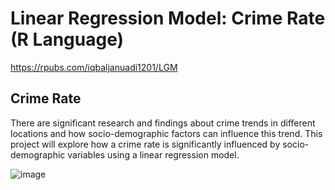 # Linear Regression Model: Crime Rate (R Language)

https://rpubs.com/iqbaljanuadi1201/LGM

## Crime Rate
There are significant research and findings about crime trends in different locations and how socio-demographic factors can influence this trend. 
This project will explore how a crime rate is significantly influenced by socio-demographic variables using a linear regression model.

![image](https://github.com/iqbal1201/LinearRegression_R/assets/70199329/cd522d3b-f955-4cc8-8175-f9a74ba5d020)
